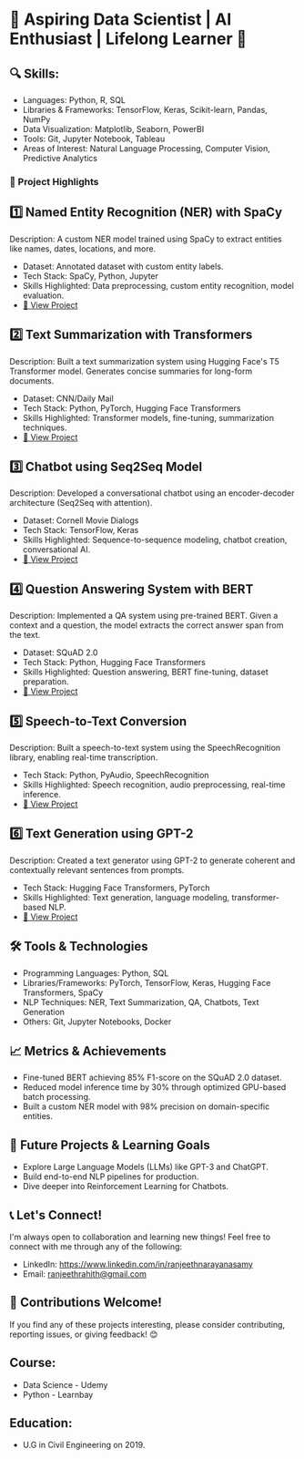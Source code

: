 # 🌟 Aspiring Data Scientist | AI Enthusiast | Lifelong Learner 🌟

## 🔍 Skills:

- Languages: Python, R, SQL
- Libraries & Frameworks: TensorFlow, Keras, Scikit-learn, Pandas, NumPy
- Data Visualization: Matplotlib, Seaborn, PowerBI
- Tools: Git, Jupyter Notebook, Tableau
- Areas of Interest: Natural Language Processing, Computer Vision, Predictive Analytics

### 📁 Project Highlights
## 1️⃣ Named Entity Recognition (NER) with SpaCy
Description: A custom NER model trained using SpaCy to extract entities like names, dates, locations, and more.

- Dataset: Annotated dataset with custom entity labels.
- Tech Stack: SpaCy, Python, Jupyter
- Skills Highlighted: Data preprocessing, custom entity recognition, model evaluation.
- [📌 View Project](https://github.com/Ranjeeth11/Hands_On_Projects/tree/b8bbc07b8a238d6af5d4b4dd9fdb818aee4fb7fa/Projects/NLP)

## 2️⃣ Text Summarization with Transformers
Description: Built a text summarization system using Hugging Face's T5 Transformer model. Generates concise summaries for long-form documents.

- Dataset: CNN/Daily Mail
- Tech Stack: Python, PyTorch, Hugging Face Transformers
- Skills Highlighted: Transformer models, fine-tuning, summarization techniques.
- [📌 View Project](https://github.com/Ranjeeth11/Hands_On_Projects/tree/b8bbc07b8a238d6af5d4b4dd9fdb818aee4fb7fa/Projects/NLP)

## 3️⃣ Chatbot using Seq2Seq Model
Description: Developed a conversational chatbot using an encoder-decoder architecture (Seq2Seq with attention).

- Dataset: Cornell Movie Dialogs
- Tech Stack: TensorFlow, Keras
- Skills Highlighted: Sequence-to-sequence modeling, chatbot creation, conversational AI.
- [📌 View Project](https://github.com/Ranjeeth11/Hands_On_Projects/tree/b8bbc07b8a238d6af5d4b4dd9fdb818aee4fb7fa/Projects/NLP)

## 4️⃣ Question Answering System with BERT
Description: Implemented a QA system using pre-trained BERT. Given a context and a question, the model extracts the correct answer span from the text.

- Dataset: SQuAD 2.0
- Tech Stack: Python, Hugging Face Transformers
- Skills Highlighted: Question answering, BERT fine-tuning, dataset preparation.
- [📌 View Project](https://github.com/Ranjeeth11/Hands_On_Projects/tree/b8bbc07b8a238d6af5d4b4dd9fdb818aee4fb7fa/Projects/NLP)

## 5️⃣ Speech-to-Text Conversion
Description: Built a speech-to-text system using the SpeechRecognition library, enabling real-time transcription.

- Tech Stack: Python, PyAudio, SpeechRecognition
- Skills Highlighted: Speech recognition, audio preprocessing, real-time inference.
- [📌 View Project](https://github.com/Ranjeeth11/Hands_On_Projects/tree/b8bbc07b8a238d6af5d4b4dd9fdb818aee4fb7fa/Projects/NLP)

## 6️⃣ Text Generation using GPT-2
Description: Created a text generator using GPT-2 to generate coherent and contextually relevant sentences from prompts.

- Tech Stack: Hugging Face Transformers, PyTorch
- Skills Highlighted: Text generation, language modeling, transformer-based NLP.
- [📌 View Project](https://github.com/Ranjeeth11/Hands_On_Projects/tree/b8bbc07b8a238d6af5d4b4dd9fdb818aee4fb7fa/Projects/NLP)

## 🛠 Tools & Technologies
- Programming Languages: Python, SQL
- Libraries/Frameworks: PyTorch, TensorFlow, Keras, Hugging Face Transformers, SpaCy
- NLP Techniques: NER, Text Summarization, QA, Chatbots, Text Generation
- Others: Git, Jupyter Notebooks, Docker

## 📈 Metrics & Achievements
- Fine-tuned BERT achieving 85% F1-score on the SQuAD 2.0 dataset.
- Reduced model inference time by 30% through optimized GPU-based batch processing.
- Built a custom NER model with 98% precision on domain-specific entities.

## 🌱 Future Projects & Learning Goals
- Explore Large Language Models (LLMs) like GPT-3 and ChatGPT.
- Build end-to-end NLP pipelines for production.
- Dive deeper into Reinforcement Learning for Chatbots.

## 📞 Let's Connect!
I'm always open to collaboration and learning new things! Feel free to connect with me through any of the following:

- LinkedIn: https://www.linkedin.com/in/ranjeethnarayanasamy
- Email: ranjeethrahith@gmail.com
  
## 📢 Contributions Welcome!
If you find any of these projects interesting, please consider contributing, reporting issues, or giving feedback! 😊

## Course:
 
 - Data Science - Udemy
 - Python - Learnbay

## Education:

 - U.G in Civil Engineering on 2019.
